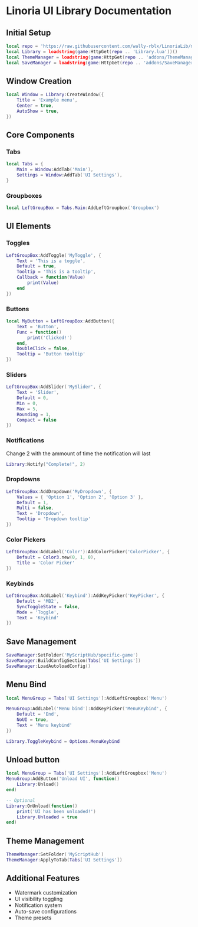 # Linoria UI Library Documentation

## Initial Setup
```lua:setup.lua
local repo = 'https://raw.githubusercontent.com/wally-rblx/LinoriaLib/main/'
local Library = loadstring(game:HttpGet(repo .. 'Library.lua'))()
local ThemeManager = loadstring(game:HttpGet(repo .. 'addons/ThemeManager.lua'))()
local SaveManager = loadstring(game:HttpGet(repo .. 'addons/SaveManager.lua'))()
```

## Window Creation
```lua:window.lua
local Window = Library:CreateWindow({
    Title = 'Example menu',
    Center = true,
    AutoShow = true,
})
```

## Core Components

### Tabs
```lua:tabs.lua
local Tabs = {
    Main = Window:AddTab('Main'),
    Settings = Window:AddTab('UI Settings'),
}
```

### Groupboxes
```lua:groupbox.lua
local LeftGroupBox = Tabs.Main:AddLeftGroupbox('Groupbox')
```

## UI Elements

### Toggles
```lua:elements/toggle.lua
LeftGroupBox:AddToggle('MyToggle', {
    Text = 'This is a toggle',
    Default = true,
    Tooltip = 'This is a tooltip',
    Callback = function(Value)
        print(Value)
    end
})
```

### Buttons
```lua:elements/button.lua
local MyButton = LeftGroupBox:AddButton({
    Text = 'Button',
    Func = function()
        print('Clicked!')
    end,
    DoubleClick = false,
    Tooltip = 'Button tooltip'
})
```

### Sliders
```lua:elements/slider.lua
LeftGroupBox:AddSlider('MySlider', {
    Text = 'Slider',
    Default = 0,
    Min = 0,
    Max = 5,
    Rounding = 1,
    Compact = false
})
```

### Notifications
Change 2 with the ammount of time the notification will last
```lua:elements/Notification.lua
Library:Notify("Complete!", 2) 
```

### Dropdowns
```lua:elements/dropdown.lua
LeftGroupBox:AddDropdown('MyDropdown', {
    Values = { 'Option 1', 'Option 2', 'Option 3' },
    Default = 1,
    Multi = false,
    Text = 'Dropdown',
    Tooltip = 'Dropdown tooltip'
})
```

### Color Pickers
```lua:elements/colorpicker.lua
LeftGroupBox:AddLabel('Color'):AddColorPicker('ColorPicker', {
    Default = Color3.new(0, 1, 0),
    Title = 'Color Picker'
})
```

### Keybinds
```lua:elements/keybind.lua
LeftGroupBox:AddLabel('Keybind'):AddKeyPicker('KeyPicker', {
    Default = 'MB2',
    SyncToggleState = false,
    Mode = 'Toggle',
    Text = 'Keybind'
})
```

## Save Management
```lua:save_management.lua
SaveManager:SetFolder('MyScriptHub/specific-game')
SaveManager:BuildConfigSection(Tabs['UI Settings'])
SaveManager:LoadAutoloadConfig()
```
## Menu Bind
```lua:Menubind.lua
local MenuGroup = Tabs['UI Settings']:AddLeftGroupbox('Menu')

MenuGroup:AddLabel('Menu bind'):AddKeyPicker('MenuKeybind', { 
    Default = 'End', 
    NoUI = true, 
    Text = 'Menu keybind' 
})

Library.ToggleKeybind = Options.MenuKeybind
```
## Unload button
```lua
local MenuGroup = Tabs['UI Settings']:AddLeftGroupbox('Menu')
MenuGroup:AddButton('Unload UI', function() 
    Library:Unload() 
end)

-- Optional
Library:OnUnload(function()
    print('UI has been unloaded!')
    Library.Unloaded = true
end)
```

## Theme Management
```lua:theme_management.lua
ThemeManager:SetFolder('MyScriptHub')
ThemeManager:ApplyToTab(Tabs['UI Settings'])
```

## Additional Features
- Watermark customization
- UI visibility toggling
- Notification system
- Auto-save configurations
- Theme presets
